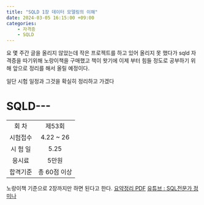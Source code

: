 ```yaml
---
title: "SQLD 1장 데이터 모델링의 이해"
date: 2024-03-05 16:15:00 +09:00
categories: 
    - 자격증
    - SQLD
---
```

요 몇 주간 글을 올리지 않았는데 작은 프로젝트를 하고 있어 올리지 못 했다가 
sqld 자격증을 따기위해 노랑이책을 구매했고 책이 왓기에 이제 부터 힘들 정도로 공부하기 위해 앞으로 정리를 해서 올릴 예정이다.
  
일단 시험 일정과 그것을 확실히 정리하고 가겠다

# SQLD---
<table style="text-align:center">
	<tr>
		<td>회 차</td>
		<td>제53회</td>
	</tr>
	<tr>
		<td>시험접수</td>
		<td>4.22 ~ 26</td>
	</tr>
	<tr>
		<td>시 험 일</td>
		<td>5.25</td>
	</tr>
	<tr>
		<td>응시료</td>
		<td>5만원</td>
	</tr>
	<tr>
		<td>합격기준</td>
		<td>총 60점 이상</td>
	</tr>
</table>


노랑이책 기준으로 2장까지만 하면 된다고 한다.
[요약정리 PDF](https://yurimac.tistory.com/40)
[유튜브 : SQL전문가 정미나](https://www.youtube.com/watch?v=88qFYNyEgag&list=PLyQR2NzLKOCZU_jjLAdebyx9oE9dvvsrE)





